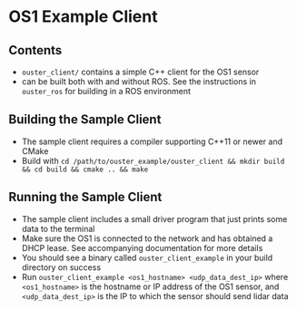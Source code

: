 # OS1 Example Client

## Contents
* `ouster_client/` contains a simple C++ client for the OS1 sensor
* can be built both with and without ROS. See the instructions in
  `ouster_ros` for building in a ROS environment

## Building the Sample Client
* The sample client requires a compiler supporting C++11 or newer and
  CMake
* Build with `cd /path/to/ouster_example/ouster_client && mkdir build
  && cd build && cmake .. && make`

## Running the Sample Client
* The sample client includes a small driver program that just prints
  some data to the terminal
* Make sure the OS1 is connected to the network and has obtained a
  DHCP lease. See accompanying documentation for more details
* You should see a binary called `ouster_client_example` in your build
  directory on success
* Run `ouster_client_example <os1_hostname> <udp_data_dest_ip>` where
  `<os1_hostname>` is the hostname or IP address of the OS1 sensor,
  and `<udp_data_dest_ip>` is the IP to which the sensor should send
  lidar data

